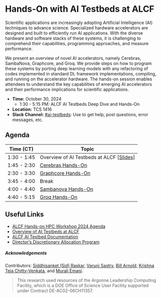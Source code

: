 # Hands-On with AI Testbeds at ALCF 

Scientific applications are increasingly adopting Artificial Intelligence (AI) techniques to advance science. Specialized hardware accelerators are designed and built to efficiently run AI applications. With the diverse hardware and software stacks of these systems, it is challenging to comprehend their capabilities, programming approaches, and measure performance. 

We present an overview of novel AI accelerators, namely Cerebras, SambaNova, Graphcore, and Groq. We provide steps on how to program these systems by porting deep learning models with any refactoring of codes implemented in standard DL framework implementations, compiling, and running on the accelerator hardware. The hands-on session enables attendees to understand the key capabilities of emerging AI accelerators and their performance implications for scientific applications.

* **Time:** October 30, 2024
  * 1:30 - 5:15 PM: ALCF AI Testbeds Deep Dive and Hands-On
* **Location:** TCS 1416 
* **Slack Channel:** [#ai-testbeds](https://join.slack.com/share/enQtNzk0NTczODk1MzIzNy03ODEyOTEyZjUzOWNhODZkMGE0YWY2YTRlZTkyZDZhMGQ1ZDVlMWYyYzI1NGRkM2QwMjZmZmQ4ZTI0ZGUzMGEz): Use to get help, post questions, error messages, etc.

## Agenda

| Time (CT)   | Topic                                   |
|-------------|-----------------------------------------|
| 1:30 - 1:45 | Overview of AI Testbeds at ALCF [[Slides](./ALCF-HandsOnWorkshop-AITestbeds-2024.pdf)]          |
| 1:45 - 2:30 | [Cerebras Hands-On](./Cerebras/)        |
| 2:30 - 3:30 | [Graphcore Hands-On](./Graphcore/)      |
| 3:45 - 4:00 | Break                                   |
| 4:00 - 4:40 | [Sambanova Hands-On](./Sambanova/)      |
| 4:40 - 5:15 | [Groq Hands-On](./Groq/)                |


## Useful Links 

+ [ALCF Hands-on HPC Workshop 2024 Agenda](https://www.alcf.anl.gov/events/2024-alcf-hands-hpc-workshop)
+ [Overview of AI Testbeds at ALCF](https://www.alcf.anl.gov/alcf-ai-testbed)
+ [ALCF AI Testbed Documentation](https://docs.alcf.anl.gov/ai-testbed/getting-started/)
+ [Director’s Discretionary Allocation Program](https://www.alcf.anl.gov/science/directors-discretionary-allocation-program)

##### Acknowledgements

Contributors: [Siddhisanket (Sid) Raskar](https://sraskar.github.io/), [Varuni Sastry](https://www.alcf.anl.gov/about/people/varuni-katti-sastry), [Bill Arnold](https://www.alcf.anl.gov/about/people/bill-arnold), [Krishna Teja Chitty-Venkata](https://krishnateja95.github.io/), and [Murali Emani](https://memani1.github.io/).

> This research used resources of the Argonne Leadership Computing Facility, which is a DOE Office of Science User Facility supported under Contract DE-AC02-06CH11357.
